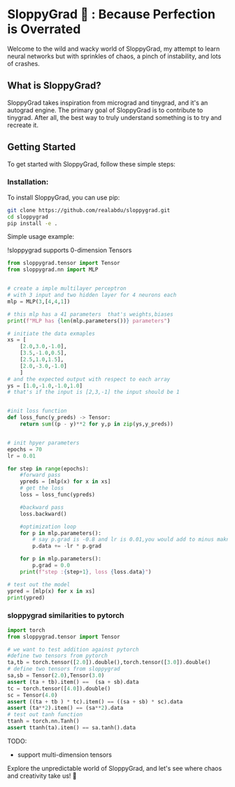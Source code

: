 # SloppyGrad 🤪 : Because Perfection is Overrated

Welcome to the wild and wacky world of SloppyGrad, my attempt to learn neural networks but with sprinkles of chaos, a pinch of instability, and lots of crashes.

## What is SloppyGrad?
SloppyGrad takes inspiration from micrograd and tinygrad, and it's an autograd engine. The primary goal of SloppyGrad is to contribute to tinygrad. After all, the best way to truly understand something is to try and recreate it.

## Getting Started
To get started with SloppyGrad, follow these simple steps:

### Installation:

To install SloppyGrad, you can use pip:

```bash
git clone https://github.com/realabdu/sloppygrad.git
cd sloppygrad
pip install -e .
```
Simple usage example:

!sloppygrad supports 0-dimension Tensors
```python
from sloppygrad.tensor import Tensor
from sloppygrad.nn import MLP


# create a imple multilayer perceptron
# with 3 input and two hidden layer for 4 neurons each
mlp = MLP(3,[4,4,1])

# this mlp has a 41 parameters  that's weights,biases
print(f"MLP has {len(mlp.parameters())} parameters")

# initiate the data exmaples
xs = [
    [2.0,3.0,-1.0],
    [3.5,-1.0,0.5],
    [2.5,1.0,1.5],
    [2.0,-3.0,-1.0]
    ]
# and the expected output with respect to each array
ys = [1.0,-1.0,-1.0,1.0]
# that's if the input is [2,3,-1] the input should be 1


#init loss function
def loss_func(y_preds) -> Tensor:
    return sum((p - y)**2 for y,p in zip(ys,y_preds))


# init hpyer parameters
epochs = 70
lr = 0.01

for step in range(epochs):
    #forward pass
    ypreds = [mlp(x) for x in xs]
    # get the loss
    loss = loss_func(ypreds)

    #backward pass
    loss.backward()

    #optimization loop
    for p in mlp.parameters():
        # say p.grad is -0.8 and lr is 0.01,you would add to minus maknig the model worse so you need to inverse it
        p.data += -lr * p.grad

    for p in mlp.parameters():
        p.grad = 0.0
    print(f"step :{step+1}, loss {loss.data}")

# test out the model
ypred = [mlp(x) for x in xs]
print(ypred)
```
### sloppygrad similarities to pytorch

```python
import torch
from sloppygrad.tensor import Tensor

# we want to test addition against pytorch
#define two tensors from pytorch
ta,tb = torch.tensor([2.0]).double(),torch.tensor([3.0]).double()
# define two tensors from sloppygrad
sa,sb = Tensor(2.0),Tensor(3.0)
assert (ta + tb).item() ==  (sa + sb).data
tc = torch.tensor([4.0]).double()
sc = Tensor(4.0)
assert ((ta + tb ) * tc).item() == ((sa + sb) * sc).data
assert (ta**2).item() == (sa**2).data
# test out tanh function
ttanh = torch.nn.Tanh()
assert ttanh(ta).item() == sa.tanh().data
```
TODO:
- support multi-dimension tensors


Explore the unpredictable world of SloppyGrad, and let's see where chaos and creativity take us! 🚀





